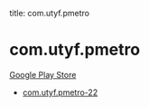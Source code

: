 title: com.utyf.pmetro
# com.utyf.pmetro


[Google Play Store](https://play.google.com/store/apps/details?id=com.utyf.pmetro)


* [com.utyf.pmetro-22](./com.utyf.pmetro-22/)